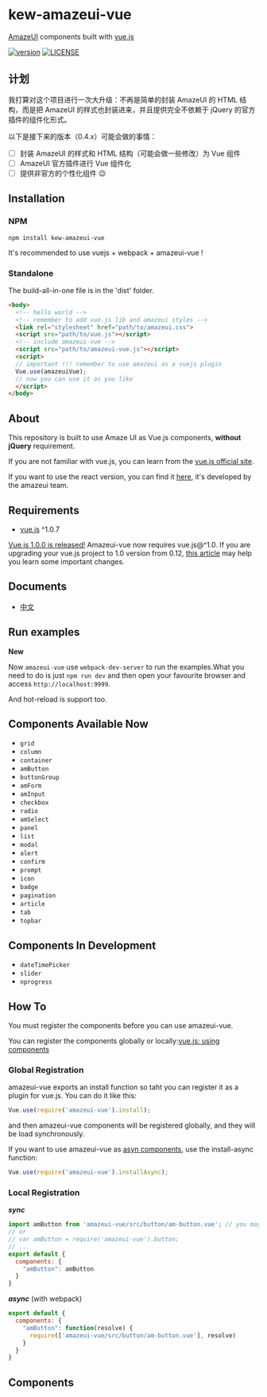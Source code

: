 # kew-amazeui-vue
[AmazeUI](https://github.com/amazeui/amazeui) components built with [vue.js](https://github.com/vuejs/vue)

[![version](https://img.shields.io/npm/v/amazeui-vue.svg?style=flat-square "version")](https://www.npmjs.com/package/amazeui-vue)
[![LICENSE](https://img.shields.io/npm/l/amazeui-vue.svg?style=flat-square "license")](./LICENSE)

## 计划

我打算对这个项目进行一次大升级：不再是简单的封装 AmazeUI 的 HTML 结构，而是把 AmazeUI 的样式也封装进来，并且提供完全不依赖于 jQuery 的官方插件的组件化形式。

以下是接下来的版本（0.4.x）可能会做的事情：

- [ ] 封装 AmazeUI 的样式和 HTML 结构（可能会做一些修改）为 Vue 组件
- [ ] AmazeUI 官方插件进行 Vue 组件化
- [ ] 提供非官方的个性化组件 :wink:

## Installation
### NPM
`npm install kew-amazeui-vue`

It's recommended to use vuejs + webpack + amazeui-vue !

### Standalone
The build-all-in-one file is in the 'dist' folder.

```html
<body>
  <!-- hello world -->
  <!-- remember to add vue.js lib and amazeui styles -->
  <link rel="stylesheet" href="path/to/amazeui.css">
  <script src="path/to/vue.js"></script>
  <!-- include amazeui-vue -->
  <script src="path/to/amazeui-vue.js"></script>
  <script>
  // important !!! remember to use amazeui as a vuejs plugin
  Vue.use(amazeuiVue);
  // now you can use it as you like
  </script>
</body>
```

## About
This repository is built to use Amaze UI as Vue.js components, **without jQuery** requirement.

If you are not familiar with vue.js, you can learn from the [vue.js official site](http://vuejs.org/).

If you want to use the react version, you can find it [here](https://github.com/amazeui/amazeui-react), it's developed by the amazeui team.

## Requirements
+ [vue.js](https://github.com/vuejs/vue) ^1.0.7

[Vue.js 1.0.0 is released!](http://vuejs.org/2015/10/26/1.0.0-release/) Amazeui-vue now requires vue.js@^1.0. If you are upgrading your vue.js project to 1.0 version from 0.12, [this article](./vue.js-0.12vs1.0.md) may help you learn some important changes.

## Documents
+ [中文](./README.CN.md)

## Run examples
__New__

Now `amazeui-vue` use `webpack-dev-server` to run the examples.What you need to do is just `npm run dev` and then open your favourite browser and access `http://localhost:9999`.

And hot-reload is support too.

## Components Available Now
+ `grid`
+ `column`
+ `container`
+ `amButton`
+ `buttonGroup`
+ `amForm`
+ `amInput`
+ `checkbox`
+ `radio`
+ `amSelect`
+ `panel`
+ `list`
+ `modal`
+ `alert`
+ `confirm`
+ `prompt`
+ `icon`
+ `badge`
+ `pagination`
+ `article`
+ `tab`
+ `topbar`

## Components In Development
+ `dateTimePicker`
+ `slider`
+ `nprogress`

## How To
You must register the components before you can use amazeui-vue.

You can register the components globally or locally:[vue.js: using components](http://vuejs.org/guide/components.html#Using_Components)

### Global Registration
amazeui-vue exports an install function so taht you can register it as a plugin for vue.js. You can do it like this:
```javascript
Vue.use(require('amazeui-vue').install);
```
and then amazeui-vue components will be registered globally, and they will be load synchronously.

If you want to use amazeui-vue as [asyn components](http://vuejs.org/guide/components.html#Async_Components), use the install-async function:
```javascript
Vue.use(require('amazeui-vue').installAsync);
```

### Local Registration

**_sync_**
```javascript
import amButton from 'amazeui-vue/src/button/am-button.vue'; // you may need babel-loader to do it like this
// or
// var amButton = require('amazeui-vue').button;
// ...
export default {
  components: {
    "amButton": amButton
  }
}
```

**_async_** (with webpack)
```javascript
export default {
  components: {
    "amButton": function(resolve) {
      require(['amazeui-vue/src/button/am-button.vue'], resolve)
    }
  }
}
```

## Components
